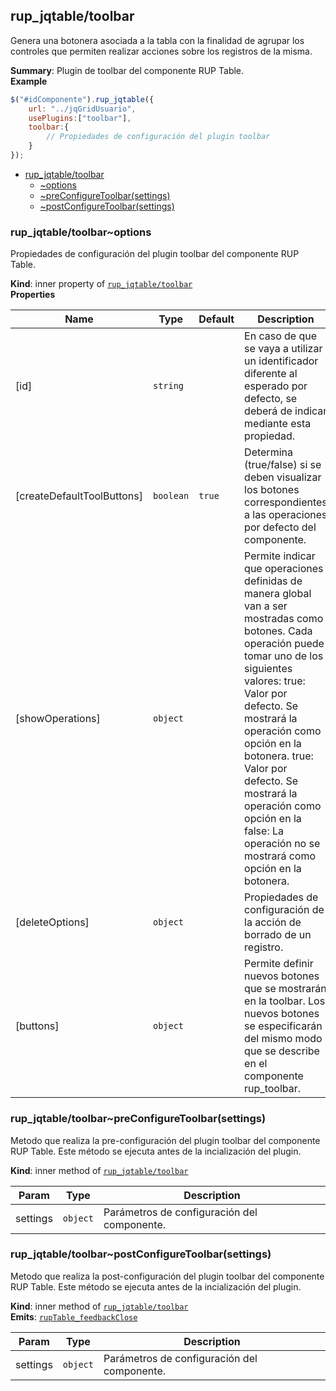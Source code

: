 <a name="module_rup_jqtable/toolbar"></a>

## rup_jqtable/toolbar
Genera una botonera asociada a la tabla con la finalidad de agrupar los controles que permiten realizar acciones sobre los registros de la misma.

**Summary**: Plugin de toolbar del componente RUP Table.  
**Example**  
```js
$("#idComponente").rup_jqtable({	url: "../jqGridUsuario",	usePlugins:["toolbar"],	toolbar:{		// Propiedades de configuración del plugin toolbar	}});
```

* [rup_jqtable/toolbar](#module_rup_jqtable/toolbar)
    * [~options](#module_rup_jqtable/toolbar..options)
    * [~preConfigureToolbar(settings)](#module_rup_jqtable/toolbar..preConfigureToolbar)
    * [~postConfigureToolbar(settings)](#module_rup_jqtable/toolbar..postConfigureToolbar)

<a name="module_rup_jqtable/toolbar..options"></a>

### rup_jqtable/toolbar~options
Propiedades de configuración del plugin toolbar del componente RUP Table.

**Kind**: inner property of [<code>rup_jqtable/toolbar</code>](#module_rup_jqtable/toolbar)  
**Properties**

| Name | Type | Default | Description |
| --- | --- | --- | --- |
| [id] | <code>string</code> |  | En caso de que se vaya a utilizar un identificador diferente al esperado por defecto, se deberá de indicar mediante esta propiedad. |
| [createDefaultToolButtons] | <code>boolean</code> | <code>true</code> | Determina (true/false) si se deben visualizar los botones correspondientes a las operaciones por defecto del componente. |
| [showOperations] | <code>object</code> |  | Permite indicar que operaciones definidas de manera global van a ser mostradas como botones. Cada operación puede tomar uno de los siguientes valores:  true: Valor por defecto. Se mostrará la operación como opción en la botonera.  true: Valor por defecto. Se mostrará la operación como opción en la  false: La operación no se mostrará como opción en la botonera. |
| [deleteOptions] | <code>object</code> |  | Propiedades de configuración de la acción de borrado de un registro. |
| [buttons] | <code>object</code> |  | Permite definir nuevos botones que se mostrarán en la toolbar. Los nuevos botones se especificarán del mismo modo que se describe en el componente rup_toolbar. |

<a name="module_rup_jqtable/toolbar..preConfigureToolbar"></a>

### rup_jqtable/toolbar~preConfigureToolbar(settings)
Metodo que realiza la pre-configuración del plugin toolbar del componente RUP Table.Este método se ejecuta antes de la incialización del plugin.

**Kind**: inner method of [<code>rup_jqtable/toolbar</code>](#module_rup_jqtable/toolbar)  

| Param | Type | Description |
| --- | --- | --- |
| settings | <code>object</code> | Parámetros de configuración del componente. |

<a name="module_rup_jqtable/toolbar..postConfigureToolbar"></a>

### rup_jqtable/toolbar~postConfigureToolbar(settings)
Metodo que realiza la post-configuración del plugin toolbar del componente RUP Table.Este método se ejecuta antes de la incialización del plugin.

**Kind**: inner method of [<code>rup_jqtable/toolbar</code>](#module_rup_jqtable/toolbar)  
**Emits**: [<code>rupTable_feedbackClose</code>](#module_rup_jqtable+event_rupTable_feedbackClose)  

| Param | Type | Description |
| --- | --- | --- |
| settings | <code>object</code> | Parámetros de configuración del componente. |

